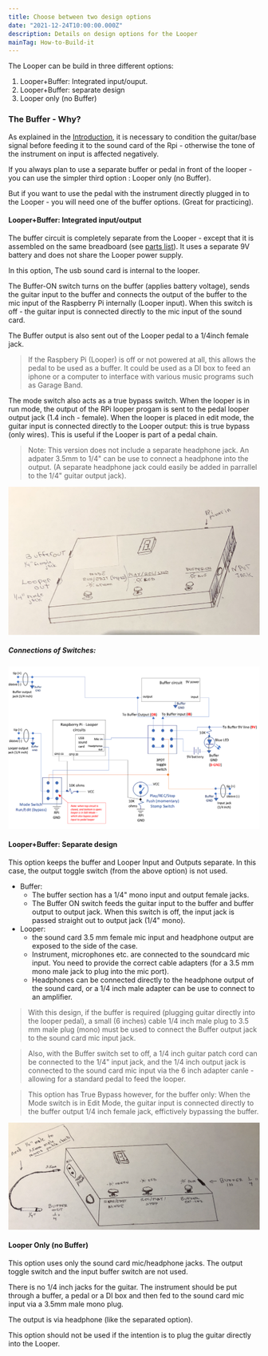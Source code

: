 ```yaml
---
title: Choose between two design options
date: "2021-12-24T10:00:00.000Z"
description: Details on design options for the Looper
mainTag: How-to-Build-it
---
```


The Looper can be build in three different options:

1. Looper+Buffer: Integrated input/ouput.
2. Looper+Buffer: separate design
3. Looper only (no Buffer)

### The Buffer - Why?

As explained in the  [Introduction](/Looper/How-to-Build-it-Introduction/), it is necessary to condition the guitar/base signal before feeding it to the sound card of the Rpi - otherwise the tone of the instrument on input is affected negatively.  

If you always plan to use a separate buffer or pedal in front of the looper - you can use the simpler third option : Looper only (no Buffer).

But if you want to use the pedal with the instrument directly plugged in to the Looper - you will need one of the buffer options.  (Great for practicing).

#### Looper+Buffer: Integrated input/output

The buffer circuit is  completely separate from the Looper - except that it is assembled on the same breadboard (see [parts list](/Looper/How-to-Build-it-parts-list/)).
It uses a separate 9V battery and does not share the Looper power supply.

 In this option, The usb sound card is internal to the looper.  
 
The Buffer-ON switch turns on the buffer (applies battery voltage), sends the guitar input to the buffer and connects the output of the buffer to the mic input of the Raspberry Pi internally (Looper input).  When this switch is off - the guitar input is connected directly to the mic input of the sound card.

The Buffer output is also sent out of the Looper pedal to a 1/4inch female jack.  

> If the Raspbery Pi (Looper) is off or not powered at all, this allows the pedal to be used as a buffer. It could be used as a DI box to feed an iphone or a computer to interface with various music programs such as Garage Band.

The mode switch also acts as a true bypass switch.  When the looper is in run mode, the output of the RPi looper progam is sent to the pedal looper output jack (1.4 inch - female).  When the looper is placed in edit mode, the guitar input is connected directly to the Looper output: this is true bypass (only wires).  This is useful if the Looper is part of a pedal chain.

>Note: This version does not include a separate headphone jack.  An adpater 3.5mm to 1/4" can be use to connect a headphone into the output. (A separate headphone jack could easily be added in parrallel to the 1/4" guitar output jack).  

![Looper Integrated Option](./optionIntegrated2.png)

##### Connections of Switches:

![Looper Integrated Switches Connections](./IntegratedSwitches.png)

#### Looper+Buffer: Separate design

This option keeps the buffer and Looper Input and Outputs separate.  In this case, the output toggle switch (from the above option) is not used.

- Buffer:
    - The buffer section has a 1/4" mono input and output female jacks.  
    - The Buffer ON switch feeds the guitar input to the buffer and buffer output to output jack. When this switch is off, the input jack is passed straight out to output jack (1/4" mono).
- Looper:
    - the sound card 3.5 mm female mic input and headphone output are exposed to the side of the case.
    - Instrument, microphones etc. are connected to the soundcard mic input. You need to provide the correct cable adapters (for a 3.5 mm mono male jack to plug into the mic port).
    - Headphones can be connected directly to the headphone output of the sound card, or a 1/4 inch male adapter can be use to connect to an amplifier.

> With this design, if the buffer is required (plugging guitar directly into the looper pedal), a small (6 inches) cable 1/4 inch male plug to 3.5 mm male plug (mono) must be used to connect the Buffer output jack to the sound card mic input jack.

> Also, with the Buffer switch set to off, a 1/4 inch guitar patch cord can be connected to the 1/4" input jack, and the 1/4 inch output jack is connected to the sound card mic input via the 6 inch adapter canle - allowing for a standard pedal to feed the looper.

> This option has True Bypass however, for the buffer only: When the Mode switch is in Edit Mode, the guitar input is connected directly to the buffer output 1/4 inch female jack, effictively bypassing the buffer.

![Looper separated Option](./optionSeparate.png)

#### Looper Only (no Buffer)

This option uses only the sound card mic/headphone jacks.  The output toggle switch and the input buffer switch are not used.

There is no 1/4 inch jacks for the guitar. The instrument should be put through a buffer, a pedal or a DI box and then fed to the sound card mic input via a 3.5mm male mono plug.

The output is via headphone (like the separated option).

This option should not be used if the intention is to plug the guitar directly into the Looper.
